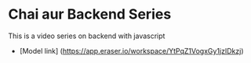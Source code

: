 # Chai aur Backend Series

This is a video series on backend with javascript
- [Model link] (https://app.eraser.io/workspace/YtPqZ1VogxGy1jzIDkzj)